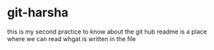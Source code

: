 # git-harsha
this is my second practice to know about the git hub
readme is a place where we can read whgat is written in the file
